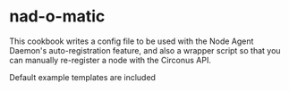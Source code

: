 # nad-o-matic

This cookbook writes a config file to be used with the Node Agent Daemon's
auto-registration feature, and also a wrapper script so that you can manually
re-register a node with the Circonus API.

Default example templates are included
